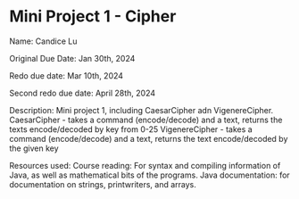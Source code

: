 Mini Project 1 - Cipher
=========================
Name: Candice Lu

Original Due Date: Jan 30th, 2024

Redo due date: Mar 10th, 2024

Second redo due date: April 28th, 2024

Description: Mini project 1, including CaesarCipher adn VigenereCipher. 
    CaesarCipher - takes a command (encode/decode) and a text, returns the texts encode/decoded by key from 0-25
    VigenereCipher - takes a command (encode/decode) and a text, returns the text encode/decoded by the given key
    
Resources used:
    Course reading: For syntax and compiling information of Java, as well as mathematical bits of the programs.
    Java documentation: for documentation on strings, printwriters, and arrays.